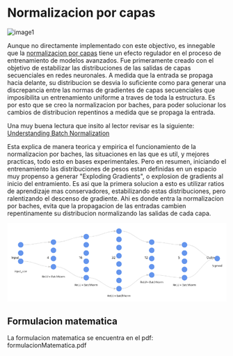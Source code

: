 # Normalizacion por capas

![image1]()

Aunque no directamente implementado con este objectivo, es innegable que la [normalizacion por capas](https://arxiv.org/pdf/1502.03167) tiene un efecto regulador en el proceso de entrenamiento de modelos avanzados. Fue primeramente creado con el objetivo de estabilizar las distribuciones de las salidas de capas secuenciales en redes neuronales. A medida que la entrada se propaga hacia delante, su distribucion se desvia lo suficiente como para generar una discrepancia entre las normas de gradientes de capas secuenciales que imposibilita un entrenamiento uniforme a traves de toda la estructura. Es por esto que se creo la normalizacion por baches, para poder solucionar los cambios de distribucion repentinos a medida que se propaga la entrada.

Una muy buena lectura que insito al lector revisar es la siguiente: [Understanding Batch Normalization](https://arxiv.org/abs/1806.02375)

Esta explica de manera teorica y empirica el funcionamiento de la normalizacion por baches, las situaciones en las que es util, y mejores practicas, todo esto en bases experimentales. Pero en resumen, iniciando el entrenamiento las distribuciones de pesos estan definidas en un espacio muy propenso a generar "Exploding Gradients", o explosion de gradients al inicio del entramiento. Es asi que la primera solucion a esto es utilizar ratios de aprendizaje mas conservadores, estabilizando estas distribuciones, pero ralentizando el descenso de gradiente. Ahi es donde entra la normalizacion por baches, evita que la propagacion de las entradas cambien repentinamente su distribucion normalizando las salidas de cada capa.

![image2](RedNeuronal.png)

## Formulacion matematica

La formulacion matematica se encuentra en el pdf: formulacionMatematica.pdf

